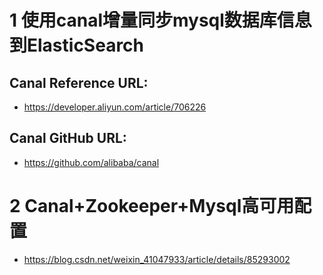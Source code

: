 # 1 使用canal增量同步mysql数据库信息到ElasticSearch

## Canal Reference URL:
  * https://developer.aliyun.com/article/706226
## Canal GitHub URL:
  * https://github.com/alibaba/canal

# 2 Canal+Zookeeper+Mysql高可用配置
  * https://blog.csdn.net/weixin_41047933/article/details/85293002
